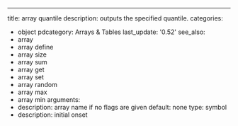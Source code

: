 ---
title: array quantile
description: outputs the specified quantile.
categories:
- object
pdcategory: Arrays & Tables
last_update: '0.52'
see_also:
- array
- array define
- array size
- array sum
- array get
- array set
- array random
- array max
- array min
arguments:
- description: array name if no flags are given 
  default: none
  type: symbol
- description: initial onset 